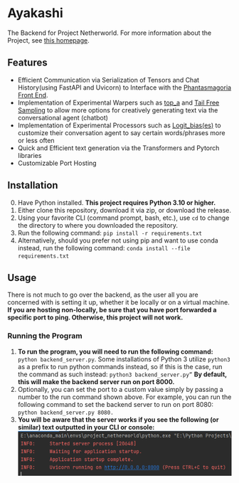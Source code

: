 # Ayakashi
The Backend for Project Netherworld. For more information about the Project, see [this homepage](https://github.com/Project-Netherworld).

## Features 
- Efficient Communication  via Serialization of Tensors and Chat History(using FastAPI and Uvicorn) to Interface with the [Phantasmagoria Front End](https://github.com/Project-Netherworld/Phantasmagoria).
- Implementation of Experimental Warpers such as [top_a](https://github.com/BlinkDL/RWKV-LM/tree/4cb363e5aa31978d801a47bc89d28e927ab6912e#the-top-a-sampling-method) and [Tail Free Sampling](https://www.trentonbricken.com/Tail-Free-Sampling/) to allow more options for creatively generating text via the conversational agent (chatbot)  
- Implementation of Experimental Processors such as [Logit_bias(es)](https://help.openai.com/en/articles/5247780-using-logit-bias-to-alter-token-probability-with-the-openai-api) to customize their conversation agent to say certain words/phrases more or less often
- Quick and Efficient text generation via the Transformers and Pytorch libraries 
- Customizable Port Hosting

## Installation 
0. Have Python installed. **This project requires Python 3.10 or higher.**
1. Either clone this repository, download it via zip, or download the release. 
2. Using your favorite CLI (command prompt, bash, etc.), use `cd` to change the directory to where you downloaded the repository.
3.  Run the following command: 
`pip install -r requirements.txt`
4. Alternatively, should you prefer not using pip and want to use conda instead, run the following command: 
`conda install --file requirements.txt`

## Usage
There is not much to go over the backend, as the user all you are concerned with is setting it up, whether it be locally or on a virtual machine. **If you are hosting non-locally, be sure that you have port forwarded a specific port to ping. Otherwise, this project will not work.**

### Running the Program
1. **To run the program, you will need to run the following command:**
`python backend_server.py`. Some installations of Python 3 utilize `python3` as a prefix to run python commands instead, so if this is the case, run the command as such instead:
`python3 backend_server.py”`
**By default, this will make the backend server run on port 8000.**
2.  Optionally, you can set the port to a custom value simply by passing a number to the run command shown above. For example, you can run the following command to set the backend server to run on port 8080: 
`python backend_server.py 8080.`
3. **You will be aware that the server works if you see the following (or similar) text outputted in your CLI or console:**
![An image showing the Uvicorn/Backend server setup. The most important message here is: "Uvicorn running on http://0.0.0.0:8000 where 8000 can be whatever port number you set it to.](https://raw.githubusercontent.com/Project-Netherworld/.github/main/images/image29.png)
